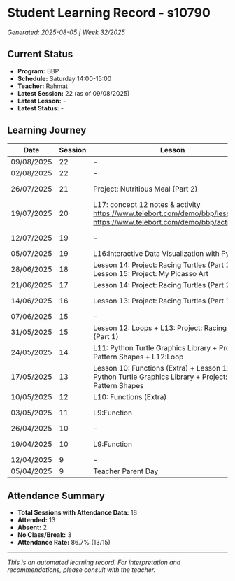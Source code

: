 # Student Learning Record - s10790
*Generated: 2025-08-05 | Week 32/2025*

## Current Status
- **Program:** BBP
- **Schedule:** Saturday 14:00-15:00
- **Teacher:** Rahmat
- **Latest Session:** 22 (as of 09/08/2025)
- **Latest Lesson:** -
- **Latest Status:** -

## Learning Journey
| Date | Session | Lesson | Attendance | Progress |
|------|---------|--------|------------|----------|
| 09/08/2025 | 22 | - | - | - |
| 02/08/2025 | 22 | - | Rahmat | Completed |
| 26/07/2025 | 21 | Project: Nutritious Meal (Part 2) | Rahmat | In Progress |
| 19/07/2025 | 20 | L17: concept 12 notes & activity https://www.telebort.com/demo/bbp/lesson/12 https://www.telebort.com/demo/bbp/activity/12 | Rahmat | - |
| 12/07/2025 | 19 | - | No Class | In Progress |
| 05/07/2025 | 19 | L16:Interactive Data Visualization with Pygal | Rahmat | - |
| 28/06/2025 | 18 | Lesson 14: Project: Racing Turtles (Part 2) + Lesson 15: Project: My Picasso Art | Rahmat | Completed |
| 21/06/2025 | 17 | Lesson 14: Project: Racing Turtles (Part 2) | Rahmat | Completed |
| 14/06/2025 | 16 | Lesson 13: Project: Racing Turtles (Part 1) | Rahmat | In Progress |
| 07/06/2025 | 15 | - | No Class | - |
| 31/05/2025 | 15 | Lesson 12: Loops + L13: Project: Racing Turtles (Part 1) | Rahmat | Completed |
| 24/05/2025 | 14 | L11: Python Turtle Graphics Library + Project: Pattern Shapes + L12:Loop | Rahmat | Completed |
| 17/05/2025 | 13 | Lesson 10: Functions (Extra) + Lesson 11: Python Turtle Graphics Library + Project: Pattern Shapes | Rahmat | Completed |
| 10/05/2025 | 12 | L10: Functions (Extra) | Puvin | Completed |
| 03/05/2025 | 11 | L9:Function | Rahmat | In Progress |
| 26/04/2025 | 10 | - | Absent | - |
| 19/04/2025 | 10 | L9:Function | Rahmat | In Progress |
| 12/04/2025 | 9 | - | Absent | - |
| 05/04/2025 | 9 | Teacher Parent Day | No Class | - |

## Attendance Summary
- **Total Sessions with Attendance Data:** 18
- **Attended:** 13
- **Absent:** 2
- **No Class/Break:** 3
- **Attendance Rate:** 86.7% (13/15)

---
*This is an automated learning record. For interpretation and recommendations, please consult with the teacher.*